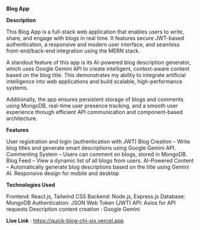 **Blog App**

**Description**

This Blog App is a full-stack web application that enables users to write, share, and engage with blogs in real time. It features secure JWT-based authentication, a responsive and modern user interface, and seamless front-end/back-end integration using the MERN stack.

A standout feature of this app is its AI-powered blog description generator, which uses Google Gemini API to create intelligent, context-aware content based on the blog title. This demonstrates my ability to integrate artificial intelligence into web applications and build scalable, high-performance systems.

Additionally, the app ensures persistent storage of blogs and comments using MongoDB, real-time user presence tracking, and a smooth user experience through efficient API communication and component-based architecture.


**Features**

User registration and login (authentication with JWT)
Blog Creation – Write blog titles and generate smart descriptions using Google Gemini API.
Commenting System – Users can comment on blogs, stored in MongoDB.
Blog Feed – View a dynamic list of all blogs from users.
AI-Powered Content – Automatically generate blog descriptions based on the title using Gemini AI.
Responsive design for mobile and desktop

**Technologies Used**

Frontend: React.js, Tailwind CSS
Backend: Node.js, Express.js
Database: MongoDB
Authentication: JSON Web Token (JWT)
API: Axios for API requests
Description content creation : Google Gemini

**Live Link** : https://quick-blog-chi-six.vercel.app
